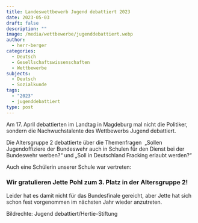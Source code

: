 ```yaml
---
title: Landeswettbewerb Jugend debattiert 2023
date: 2023-05-03
draft: false
description: ""
image: /media/wettbewerbe/jugenddebattiert.webp
author:
  - herr-berger
categories:
  - Deutsch
  - Gesellschaftswissenschaften
  - Wettbewerbe
subjects:
  - Deutsch
  - Sozialkunde
tags:
  - "2023"
  - jugenddebattiert
type: post
---
```

Am 17. April debattierten im Landtag in Magdeburg mal nicht die Politiker, sondern die Nachwuchstalente des Wettbewerbs Jugend debattiert.

Die Altersgruppe 2 debattierte über die Themenfragen  „Sollen Jugendoffiziere der Bundeswehr auch in Schulen für den Dienst bei der Bundeswehr werben?“ und „Soll in Deutschland Fracking erlaubt werden?“ 

Auch eine Schülerin unserer Schule war vertreten:

### Wir gratulieren Jette Pohl zum 3. Platz in der Altersgruppe 2!

Leider hat es damit nicht für das Bundesfinale gereicht, aber Jette hat sich schon fest vorgenommen im nächsten Jahr wieder anzutreten.





Bildrechte: Jugend debattiert/Hertie-Stiftung
